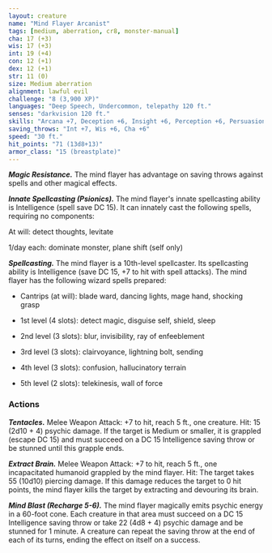 ```yaml
---
layout: creature
name: "Mind Flayer Arcanist"
tags: [medium, aberration, cr8, monster-manual]
cha: 17 (+3)
wis: 17 (+3)
int: 19 (+4)
con: 12 (+1)
dex: 12 (+1)
str: 11 (0)
size: Medium aberration
alignment: lawful evil
challenge: "8 (3,900 XP)"
languages: "Deep Speech, Undercommon, telepathy 120 ft."
senses: "darkvision 120 ft."
skills: "Arcana +7, Deception +6, Insight +6, Perception +6, Persuasion +6, Stealth +4"
saving_throws: "Int +7, Wis +6, Cha +6"
speed: "30 ft."
hit_points: "71 (13d8+13)"
armor_class: "15 (breastplate)"
---
```


***Magic Resistance.*** The mind flayer has advantage on saving throws against spells and other magical effects.

***Innate Spellcasting (Psionics).*** The mind flayer's innate spellcasting ability is Intelligence (spell save DC 15). It can innately cast the following spells, requiring no components:

At will: detect thoughts, levitate

1/day each: dominate monster, plane shift (self only)

***Spellcasting.*** The mind flayer is a 10th-level spellcaster. Its spellcasting ability is Intelligence (save DC 15, +7 to hit with spell attacks). The mind flayer has the following wizard spells prepared:

* Cantrips (at will): blade ward, dancing lights, mage hand, shocking grasp

* 1st level (4 slots): detect magic, disguise self, shield, sleep

* 2nd level (3 slots): blur, invisibility, ray of enfeeblement

* 3rd level (3 slots): clairvoyance, lightning bolt, sending

* 4th level (3 slots): confusion, hallucinatory terrain

* 5th level (2 slots): telekinesis, wall of force

### Actions

***Tentacles.*** Melee Weapon Attack: +7 to hit, reach 5 ft., one creature. Hit: 15 (2d10 + 4) psychic damage. If the target is Medium or smaller, it is grappled (escape DC 15) and must succeed on a DC 15 Intelligence saving throw or be stunned until this grapple ends.

***Extract Brain.*** Melee Weapon Attack: +7 to hit, reach 5 ft., one incapacitated humanoid grappled by the mind flayer. Hit: The target takes 55 (10d10) piercing damage. If this damage reduces the target to 0 hit points, the mind flayer kills the target by extracting and devouring its brain.

***Mind Blast (Recharge 5-6).*** The mind flayer magically emits psychic energy in a 60-foot cone. Each creature in that area must succeed on a DC 15 Intelligence saving throw or take 22 (4d8 + 4) psychic damage and be stunned for 1 minute. A creature can repeat the saving throw at the end of each of its turns, ending the effect on itself on a success.